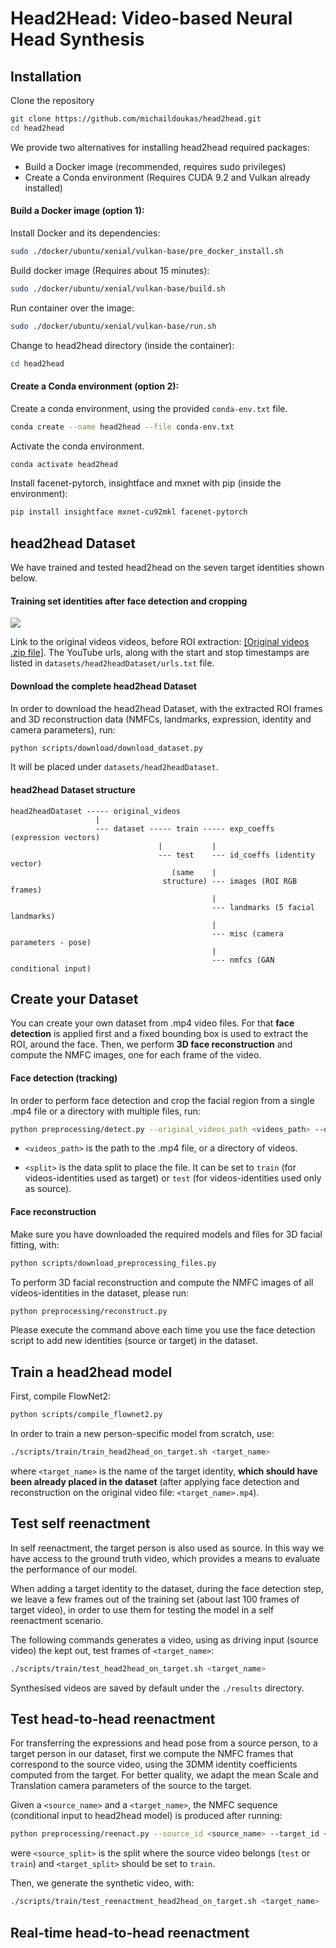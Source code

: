 # Head2Head: Video-based Neural Head Synthesis

## Installation

Clone the repository
```bash
git clone https://github.com/michaildoukas/head2head.git
cd head2head
```

We provide two alternatives for installing head2head required packages:
- Build a Docker image (recommended, requires sudo privileges)
- Create a Conda environment (Requires CUDA 9.2 and Vulkan already installed)

#### Build a Docker image (option 1):
Install Docker and its dependencies:
```bash
sudo ./docker/ubuntu/xenial/vulkan-base/pre_docker_install.sh
```
Build docker image (Requires about 15 minutes):
```bash
sudo ./docker/ubuntu/xenial/vulkan-base/build.sh
```
Run container over the image:
```bash
sudo ./docker/ubuntu/xenial/vulkan-base/run.sh
```
Change to head2head directory (inside the container):
```bash
cd head2head
```

#### Create a Conda environment (option 2):
Create a conda environment, using the provided ```conda-env.txt``` file.
```bash
conda create --name head2head --file conda-env.txt
```
Activate the conda environment.
```bash
conda activate head2head
```
Install facenet-pytorch, insightface and mxnet with pip (inside the environment):
```bash
pip install insightface mxnet-cu92mkl facenet-pytorch
```

## head2head Dataset

We have trained and tested head2head on the seven target identities shown below.

#### Training set identities after face detection and cropping

![](imgs/head2headDataset_identities.gif)

Link to the original videos videos, before ROI extraction: [\[Original videos .zip file\]](https://www.dropbox.com/s/moh71pvtll9n9ye/original_videos.zip?dl=1). The YouTube urls, along with the start and stop timestamps are listed in ```datasets/head2headDataset/urls.txt``` file.

#### Download the complete head2head Dataset

In order to download the head2head Dataset, with the extracted ROI frames and 3D reconstruction data (NMFCs, landmarks, expression, identity and camera parameters), run:

```bash
python scripts/download/download_dataset.py
```

It will be placed under ```datasets/head2headDataset```.

#### head2head Dataset structure
```
head2headDataset ----- original_videos
                   |
                   --- dataset ----- train ----- exp_coeffs (expression vectors)
                                 |           |
                                 --- test    --- id_coeffs (identity vector)
                                    (same    |
                                  structure) --- images (ROI RGB frames)
                                             |
                                             --- landmarks (5 facial landmarks)
                                             |
                                             --- misc (camera parameters - pose)
                                             |
                                             --- nmfcs (GAN conditional input)
```

## Create your Dataset

You can create your own dataset from .mp4 video files. For that **face detection** is applied first and a fixed bounding box is used to extract the ROI, around the face. Then, we perform **3D face reconstruction** and compute the NMFC images, one for each frame of the video.

#### Face detection (tracking)

In order to perform face detection and crop the facial region from a single .mp4 file or a directory with multiple files, run:

```bash
python preprocessing/detect.py --original_videos_path <videos_path> --default_split <split>
```

- ```<videos_path>``` is the path to the .mp4 file, or a directory of videos.

- ```<split>``` is the data split to place the file. It can be set to ```train``` (for videos-identities used as target) or ```test``` (for videos-identities used only as source).

#### Face reconstruction

Make sure you have downloaded the required models and files for 3D facial fitting, with:

```bash
python scripts/download_preprocessing_files.py
```

To perform 3D facial reconstruction and compute the NMFC images of all videos-identities in the dataset, please run:

```bash
python preprocessing/reconstruct.py
```

Please execute the command above each time you use the face detection script to add new identities (source or target) in the dataset.

## Train a head2head model

First, compile FlowNet2:
```bash
python scripts/compile_flownet2.py
```

In order to train a new person-specific model from scratch, use:

```bash
./scripts/train/train_head2head_on_target.sh <target_name>
```

where ```<target_name>``` is the name of the target identity, **which should have been already placed in the dataset** (after applying face detection and reconstruction on the original video file: ```<target_name>.mp4```).

## Test self reenactment

In self reenactment, the target person is also used as source. In this way we have access to the ground truth video, which provides a means to evaluate the performance of our model.

When adding a target identity to the dataset, during the face detection step, we leave a few frames out of the training set (about last 100 frames of target video), in order to use them for testing the model in a self reenactment scenario.

The following commands generates a video, using as driving input (source video) the kept out, test frames of ```<target_name>```:

```bash
./scripts/train/test_head2head_on_target.sh <target_name>
```

Synthesised videos are saved by default under the ```./results``` directory.

## Test head-to-head reenactment

For transferring the expressions and head pose from a source person, to a target person in our dataset, first we compute the NMFC frames that correspond to the source video, using the 3DMM identity coefficients computed from the target. For better quality, we adapt the mean Scale and Translation camera parameters of the source to the target.

Given a ```<source_name>``` and a ```<target_name>```, the NMFC sequence (conditional input to head2head model) is produced after running:

```bash
python preprocessing/reenact.py --source_id <source_name> --target_id <target_name> --split_s <source_split> --split_t <target_split>
```
were ```<source_split>``` is the split where the source video belongs (```test``` or ```train```) and ```<target_split>``` should be set to ```train```.

Then, we generate the synthetic video, with:
```bash
./scripts/train/test_reenactment_head2head_on_target.sh <target_name>
```

## Real-time head-to-head reenactment
